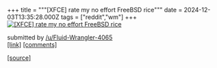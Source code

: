 +++
title = """[XFCE] rate my no effort FreeBSD rice"""
date = 2024-12-03T13:35:28.000Z
tags = ["reddit","wm"]
+++
[![[XFCE] rate my no effort FreeBSD rice](https://b.thumbs.redditmedia.com/nStVQeF-S4uuKYuPgZ1G-gqHdLloSS7ntaocce9kKRc.jpg "[XFCE] rate my no effort FreeBSD rice")](https://www.reddit.com/r/unixporn/comments/1h5nish/xfce_rate_my_no_effort_freebsd_rice/)

submitted by [/u/Fluid-Wrangler-4065](https://www.reddit.com/user/Fluid-Wrangler-4065)  
[\[link\]](https://www.reddit.com/gallery/1h5nish) [\[comments\]](https://www.reddit.com/r/unixporn/comments/1h5nish/xfce_rate_my_no_effort_freebsd_rice/)

[[source]](https://www.reddit.com/r/unixporn/comments/1h5nish/xfce_rate_my_no_effort_freebsd_rice/)
